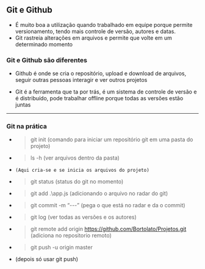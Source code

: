 ## Git e Github

- É muito boa a utilização quando trabalhado em equipe porque permite versionamento, tendo mais controle de versão, autores e datas.
- Git rastreia alterações em arquivos e permite que volte em um determinado momento

### Git e Github são diferentes

- Github é onde se cria o repositório, upload e download de arquivos, seguir outras pessoas interagir e ver outros projetos

- Git é a ferramenta que ta por trás, é um sistema de controle de versão e é distribuído, pode trabalhar offline porque todas as versões estão juntas

-----------------------------------------------------------------------

### Git na prática

- > git init	(comando para iniciar um repositório git em uma pasta do projeto)
- > ls -h		(ver arquivos dentro da pasta)
-     (Aqui cria-se e se inicia os arquivos do projeto)
- > git status	(status do git no momento)
- > git add .\app.js (adicionando o arquivo no radar do git)
- > git commit -m “---” (pega o que está no radar e da o commit)
- > git log 		(ver todas as versões e os autores)
- > git remote add origin https://github.com/Bortolato/Projetos.git (adiciona no repositorio remoto)
- > git push -u origin master
-    (depois só usar git push)

